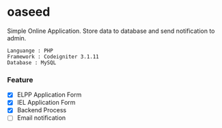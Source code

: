 # oaseed
 Simple Online Application. Store data to database and send notification to admin.
	
	Languange : PHP
	Framework : Codeigniter 3.1.11
	Database : MySQL
 
### Feature

- [X] ELPP Application Form
- [X] IEL Application Form
- [x] Backend Process
- [ ] Email notification
